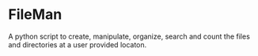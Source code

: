 # FileMan
A python script to create, manipulate, organize, search and count the files and directories at a user provided locaton.
